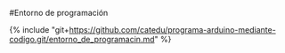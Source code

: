 #Entorno de programación

{% include "git+https://github.com/catedu/programa-arduino-mediante-codigo.git/entorno_de_programacin.md" %}